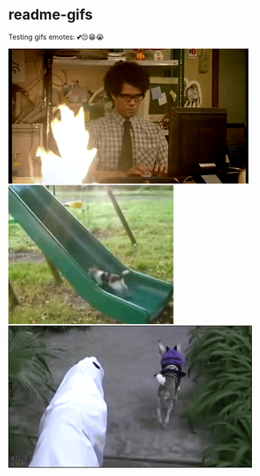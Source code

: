 # readme-gifs

Testing gifs emotes: 💕😔😁😭

<img src="https://github.com/Mary-Tyler-Moore/readme-gifs/blob/master/random/busy.gif?raw=true" />

<br/>

<img src="https://github.com/Mary-Tyler-Moore/readme-gifs/blob/master/random/fml.gif?raw=true" />

<br/>

<img src="https://github.com/Mary-Tyler-Moore/readme-gifs/blob/master/random/dog.gif?raw=true" />

